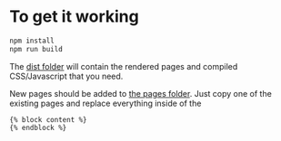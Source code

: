 # To get it working

```bash
npm install
npm run build
```

The [dist folder](./dist) will contain the rendered pages and compiled CSS/Javascript that you need.

New pages should be added to [the pages folder](./site/pages).  Just copy one of the existing pages and replace everything inside of the

```nunjucks
{% block content %}
{% endblock %}
```
